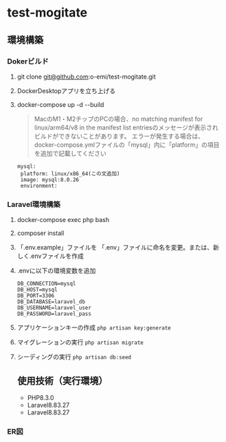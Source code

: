 # test-mogitate
## 環境構築
### Dokerビルド
1. git clone git@github.com:o-emi/test-mogitate.git
2. DockerDesktopアプリを立ち上げる
3. docker-compose up -d --build
   
   > MacのM1・M2チップのPCの場合、no matching manifest for linux/arm64/v8 in the manifest list entriesのメッセージが表示されビルドができないことがあります。 エラーが発生する場合は、docker-compose.ymlファイルの「mysql」内に「platform」の項目を追加で記載してください
   ```
   mysql:
    platform: linux/x86_64(この文追加)
    image: mysql:8.0.26
    environment:
   ```
### Laravel環境構築
1. docker-compose exec php bash
2. composer install
3. 「.env.example」ファイルを 「.env」ファイルに命名を変更。または、新しく.envファイルを作成
4. .envに以下の環境変数を追加
   ```
   DB_CONNECTION=mysql
   DB_HOST=mysql
   DB_PORT=3306
   DB_DATABASE=laravel_db
   DB_USERNAME=laravel_user
   DB_PASSWORD=laravel_pass
   ```
5. アプリケーションキーの作成
  `php artisan key:generate`
  
6. マイグレーションの実行
  `php artisan migrate`

8. シーディングの実行
  `php artisan db:seed`

     ## 使用技術（実行環境）
     - PHP8.3.0
     - Laravel8.83.27
     - Laravel8.83.27
   
### ER図
